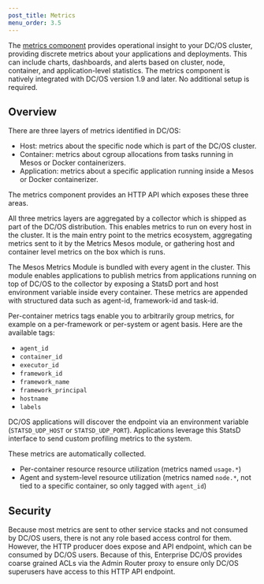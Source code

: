 ```yaml
---
post_title: Metrics
menu_order: 3.5
---
```


The [metrics component](https://github.com/dcos/dcos-metrics) provides operational insight to your DC/OS cluster, providing discrete metrics about your applications and deployments. This can include charts, dashboards, and alerts based on cluster, node, container, and application-level statistics. The metrics component is natively integrated with DC/OS version 1.9 and later. No additional setup is required.  

## Overview
There are three layers of metrics identified in DC/OS: 

  * Host: metrics about the specific node which is part of the DC/OS cluster. 
  * Container: metrics about cgroup allocations from tasks running in Mesos or Docker containerizers. 
  * Application: metrics about a specific application running inside a Mesos or Docker containerizer.

The metrics component provides an HTTP API which exposes these three areas. 

All three metrics layers are aggregated by a collector which is shipped as part of the DC/OS distribution. This enables metrics to run on every host in the cluster. It is the main entry point to the metrics ecosystem, aggregating metrics sent to it by the Metrics Mesos module, or gathering host and container level metrics on the box which is runs. 

The Mesos Metrics Module is bundled with every agent in the cluster. This module enables applications to publish metrics from applications running on top of DC/OS to the collector by exposing a StatsD port and host environment variable inside every container. These metrics are appended with structured data such as agent-id, framework-id and task-id.

<!-- ![architecture diagram](https://www.lucidchart.com/publicSegments/view/30f4c23-b2f9-4db3-9954-a947f395eae5/image.png) -->

Per-container metrics tags enable you to arbitrarily group metrics, for example on a per-framework or per-system or agent basis. Here are the available tags:

* `agent_id`
* `container_id`
* `executor_id`
* `framework_id`
* `framework_name`
* `framework_principal`
* `hostname`
* `labels`

DC/OS applications will discover the endpoint via an environment variable (`STATSD_UDP_HOST` or `STATSD_UDP_PORT`). Applications leverage this StatsD interface to send custom profiling metrics to the system.

These metrics are automatically collected.

* Per-container resource resource utilization (metrics named `usage.*`)
* Agent and system-level resource utilization (metrics named `node.*`, not tied to a specific container, so only tagged with `agent_id`)
  
## Security
Because most metrics are sent to other service stacks and not consumed by DC/OS users, there is not any role based access control for them. However, the HTTP producer does expose and API endpoint, which can be consumed by DC/OS users. Because of this, Enterprise DC/OS provides coarse grained ACLs via the Admin Router proxy to ensure only DC/OS superusers have access to this HTTP API endpoint. 